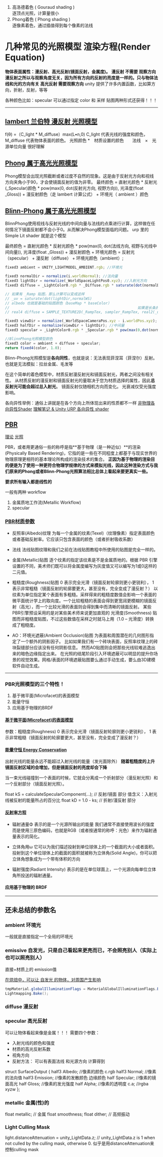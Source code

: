 1. 高洛德着色 ( Gouraud shading )      
逐顶点光照，计算量很小
2. Phong着色 ( Phong shading )         
逐像素着色，通过插值得到每个像素的法线


# 几种常见的光照模型  渲染方程(Render Equation)

**物体表面属性：漫反射、高光反射(镜面反射，金属度)。**
**漫反射 不需要 观察方向**
**漫反射之所以与观察角度无关，因为所有方向的反射的亮度是一样的。只与物体法线和光的方向有关**
**高光反射 需要观察方向**
unity 提供了许多内置函数，比如算方向，折射，反射，等等


各种颜色比如：specular 可以通过指定 color 和 采样 贴图两种形式还获得！！！


-----------------------------

## [lambert 兰伯特 漫反射 光照模型](https://zhuanlan.zhihu.com/p/172496451)
f(θ) =（C_light * M_diffuse）max(L•n,0)
C_light 代表光线的强度和颜色， M_diffuse 代表物体表面的颜色。
光照颜色 *　材质设置的颜色　　法线　×　光源单位向量
很好理解


## [Phong 属于高光光照模型](https://zhuanlan.zhihu.com/p/337141980)
Phong模型会出现光照截断或者过度不自然的现象。这是由于反射光方向和视线方向夹角小于90，才会使镜面反射的值为非零。
最终颜色 = 直射光颜色 * 反射光(_Specular)颜色 * pow(max(0, dot(反射光方向, 视野方向)), 光泽度(float _Gloss)) + 漫反射颜色（走 lambert 计算公式） + 环境光（ ambient ）颜色

## [Blinn-Phong 属于高光光照模型](https://zhuanlan.zhihu.com/p/337141980)
BlinnPhong使用视线与反射光线的中间向量与法线的点乘进行计算，这样做在任何情况下镜面反射都不会小于0。从而解决Phong模型面临的问题。
urp 里的 Simple Lit shader 就是这个模型

最终颜色    = 直射光颜色 * 反射光颜色 * pow(max(0, dot(法线方向, 视野与光线中间向量)), 光泽度(float _Gloss)) + 漫反射颜色 + 环境光颜色
            = 反射光（specular） + 漫反射（diffuse） + 环境光颜色（ambient）;

```js
fixed3 ambient = UNITY_LIGHTMODEL_AMBIENT.rgb; //环境光

fixed3 normalDir = normalize(i.worldNormal); //法向量
fixed3 lightDir = normalize(_WorldSpaceLightPos0.xyz); //入射光方向
fixed3 diffuse = _LightColor0.rgb * _Diffuse.rgb * saturate(dot(normalDir, lightDir)); //漫反射

// 如果有 _Ramp 贴图，那么计算可以变成这样
// _uv = saturate(dot(lightDir,normalWS)
// albedo 也就是基础的贴图颜色（baseMap * baseColor）
//                                                           如果是长条的话，感觉应该是 (_uv, 1)
// real4 diffuse = SAMPLE_TEXTURE2D(_RampTex, sampler_RampTex, real2(_uv, _uv)) * lightColor * albedo; // 漫反射

fixed3 viewDir = normalize(_WorldSpaceCameraPos.xyz - i.worldPos.xyz); //视线方向
fixed3 halfDir = normalize(viewDir + lightDir); //中间量
fixed3 specular = _LightColor0.rgb * _Specular.rgb * pow(max(0,dot(normalDir, halfDir)), _Gloss); //高光

//BlinnPhong光照模型颜色
fixed3 color = ambient + diffuse + specular;
return fixed4(color, 1.0);
```

Blinn-Phong光照模型是**各向同性**，也就是说：无法表现菲涅耳（菲涅尔）反射。也就是无法模拟：拉丝金属、毛发等

在这个简单的着色模型中，材质反射漫反射光和镜面反射光，两者之间没有相关性。
从材质反射的漫反射和镜面反射光的量取决于您为材质选择的属性，因此**总反射光可能会超过总入射光**。
镜面反射仅随相机方向而变化。
光衰减仅受光强度影响。



各向异性举例：通俗上讲就是在各个方向上所体现出来的性质都不一样
[非物理各向异性Shader](https://zhuanlan.zhihu.com/p/340238830)
[理解笔记 & Unity URP 各向异性 shader](https://zhuanlan.zhihu.com/p/477489052)


## [PBR](https://zhuanlan.zhihu.com/p/33464301)
[理论](https://learnopengl-cn.github.io/07%20PBR/01%20Theory/)
[光照](https://learnopengl-cn.github.io/07%20PBR/02%20Lighting/)

PBR，或者用更通俗一些的称呼是指**基于物理（是一种近似）**的渲染(Physically Based Rendering)，它指的是一些在不同程度上都基于与现实世界的物理原理更相符的基本理论所构成的渲染技术的集合。
**正因为基于物理的渲染目的便是为了使用一种更符合物理学规律的方式来模拟光线，因此这种渲染方式与我们原来的Phong或者Blinn-Phong光照算法相比总体上看起来要更真实一些。**

**要求所有输入都是线性的**

一般有两种 workflow
1. 金属质地工作流(Metallic Workflow)
2. specular
   

### [PBR材质参数](https://learnopengl-cn.github.io/07%20PBR/01%20Theory/#pbr)
- 反照率(Albedo)纹理
为每一个金属的纹素(Texel)（纹理像素）指定表面颜色或者基础反射率。它应该只包含表面的颜色（或者折射吸收系数）

- 法线
法线贴图纹理和我们之前在法线贴图教程中所使用的贴图是完全一样的。

- 金属(Metallic)贴图
逐个纹素的指定该纹素是不是金属质地的。根据 PBR 引擎设置的不同，美术师们既可以将金属度编写为灰度值又可以编写为1或0这样的二元值。

- 粗糙度(Roughness)贴图
0 表示完全光滑（镜面反射轮廓则更小更锐利）， 1 表示非常粗糙（镜面反射的轮廓要更大，甚至没有，完全变成了漫反射？） 
以纹素为单位指定某个表面有多粗糙。采样得来的粗糙度数值会影响一个表面的微平面统计学上的取向度。一个比较粗糙的表面会得到更宽阔更模糊的镜面反射（高光），而一个比较光滑的表面则会得到集中而清晰的镜面反射。
某些PBR引擎预设采用的是对某些美术师来说更加直观的 光滑度(Smoothness) 贴图而非粗糙度贴图，不过这些数值在采样之时就马上用（1.0 – 光滑度）转换成了粗糙度。

- AO：环境光遮蔽(Ambient Occlusion)贴图
为表面和周围潜在的几何图形指定了一个额外的阴影因子。
比如如果我们有一个砖块表面，反照率纹理上的砖块裂缝部分应该没有任何阴影信息。
然而AO贴图则会把那些光线较难逃逸出来的暗色边缘指定出来。
在光照的结尾阶段引入环境遮蔽可以明显的提升你场景的视觉效果。网格/表面的环境遮蔽贴图要么通过手动生成，要么由3D建模软件自动生成。

------

### PBR光照模型的三个特性！
1. 基于微平面(Microfacet)的表面模型
2. 能量守恒
3. 应用基于物理的BRDF

#### [基于微平面(Microfacet)的表面模型](https://learnopengl-cn.github.io/07%20PBR/01%20Theory/#_2)
参数：粗糙度(Roughness)  0 表示完全光滑（镜面反射轮廓则更小更锐利）， 1 表示非常粗糙（镜面反射的轮廓要更大，甚至没有，完全变成了漫反射？）

#### [能量守恒 Energy Conservation](https://learnopengl-cn.github.io/07%20PBR/01%20Theory/#_3)
出射光线的能量永远不能超过入射光线的能量（发光面除外）
**随着粗糙度的上升镜面反射区域的会增加，但是镜面反射的亮度却会下降**

当一束光线碰撞到一个表面的时候，它就会分离成一个折射部分（漫反射光照）和一个反射部分（镜面反射光照）。

float kS = calculateSpecularComponent(...); // 反射/镜面 部分   值含义：入射光线被反射的能量所占的百分比
float kD = 1.0 - ks;                        // 折射/漫反射 部分


#### [反射率方程](https://learnopengl-cn.github.io/07%20PBR/01%20Theory/#_4)
- 辐射通量Φ 表示的是一个光源所输出的能量
我们通常不直接使用波长的强度而是使用三原色编码，也就是RGB（或者按通常的称呼：光色）来作为辐射通量表示的简化。

- 立体角用ω 它可以为我们描述投射到单位球体上的一个截面的大小或者面积。投射到这个单位球体上的截面的面积就被称为立体角(Solid Angle)，你可以把立体角想象成为一个带有体积的方向

- 辐射强度(Radiant Intensity) 表示的是在单位球面上，一个光源向每单位立体角所投送的辐射通量。

#### 应用基于物理的 BRDF



----------------------------









## 还未总结的参数名

### ambient   环境光
一般就是直接指定一个全局的环境光
### emissive  自发光，只是自己看起来更亮而已，不会照亮别人（实际上也可以照亮别人）
直接=材质上的 emission值

[在烘焙中，可以让 自发光 的物体，对周围产生影响](https://blog.csdn.net/weixin_45979158/article/details/106355369)
```cs
tmpMaterial.globalIlluminationFlags = MaterialGlobalIlluminationFlags.BakedEmissive;
Lightmapping.Bake();
```


### diffuse   漫反射

### specular  高光反射
可以让物体看起来像是金属！！！
需要四个参数：
- 入射光线的颜色和强度
- 材质的高光反射系数
- 视角方向
- 反射方法： 可以有表面法线 和光源方向 计算得到
<!-- C_specular = ( C_light 点乘  M_specular) * max(0, ) -->


struct SurfaceOutput {
    half3 Albedo;     //像素的颜色  c.rgb
    half3 Normal;     //像素的法向值
    half3 Emission;   //像素的发散颜色 边缘颜色
    half Specular;    //像素的镜面高光
    half Gloss;       //像素的发光强度
    half Alpha;       //像素的透明度 c.a;  //rgba  xyzw
};


### metallic 金属(性)的


float metallic;			// 金属
float smoothness;
float dither;			// 高频振动




### Light Culling Mask
 light.distanceAttenuation = unity_LightData.z; // unity_LightData.z is 1 when not culled by the culling mask, otherwise 0.
 似乎是用distanceAttenuation来控制culling mask


